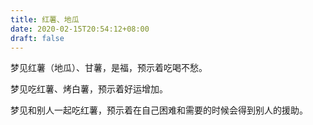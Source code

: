 ```yaml
---
title: 红薯、地瓜
date: 2020-02-15T20:54:12+08:00
draft: false
---
```


梦见红薯（地瓜）、甘薯，是福，预示着吃喝不愁。

 

梦见吃红薯、烤白薯，预示着好运增加。



梦见和别人一起吃红薯，预示着在自己困难和需要的时候会得到别人的援助。

